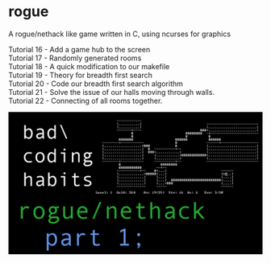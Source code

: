 # rogue
A rogue/nethack like game written in C, using ncurses for graphics

Tutorial 16 - Add a game hub to the screen  
Tutorial 17 - Randomly generated rooms  
Tutorial 18 - A quick modification to our makefile  
Tutorial 19 - Theory for breadth first search  
Tutorial 20 - Code our breadth first search algorithm  
Tutorial 21 - Solve the issue of our halls moving through walls.  
Tutorial 22 - Connecting of all rooms together.  

![Rogue](rogue01.jpg)
